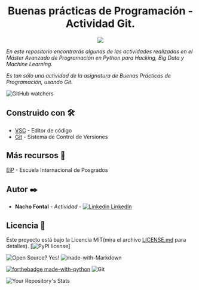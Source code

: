 <h1 align="center"> Buenas prácticas de Programación - Actividad Git.</h1>
<p align="center"><img src="https://pbs.twimg.com/profile_images/1251061931059941377/x-8JLUff_400x400.jpg"/></p>

_En este repositorio encontrarás algunas de las actividades realizadas en el Máster Avanzado de Programación en Python para Hacking, Big Data y Machine Learning._

_Es tan sólo una actividad de la asignatura de Buenas Prácticas de Programación, usando Git._

![GitHub watchers](https://img.shields.io/github/watchers/iafp613/BPP?style=social)


## Construido con 🛠️

* [VSC](https://code.visualstudio.com/download) - Editor de código
* [Git](https://gitforwindows.org/) - Sistema de Control de Versiones


## Más recursos 📌

[EIP](https://eiposgrados.com/) - Escuela Internacional de Posgrados


## Autor ✒️

* **Nacho Fontal** - *Actividad* - [![Linkedin](https://i.stack.imgur.com/gVE0j.png) LinkedIn](https://www.linkedin.com/in/iafp/)


## Licencia 📄

Este proyecto está bajo la Licencia MIT(mira el archivo [LICENSE.md](https://github.com/iafp613/BPP/blob/main/LICENSE) para detalles).
[![PyPI license](https://img.shields.io/pypi/l/ansicolortags.svg)]


![Open Source? Yes!](https://badgen.net/badge/Open%20Source%20%3F/Yes%21/blue?icon=github)
![made-with-Markdown](https://img.shields.io/badge/Made%20with-Markdown-1f425f.svg)


[![forthebadge made-with-python](http://ForTheBadge.com/images/badges/made-with-python.svg)](https://www.python.org/)
![Git](https://img.shields.io/badge/Git-F05032?style=for-the-badge&logo=git&logoColor=white)


![Your Repository's Stats](https://github-readme-stats.vercel.app/api/top-langs/?username=iafp613&theme=blue-green)